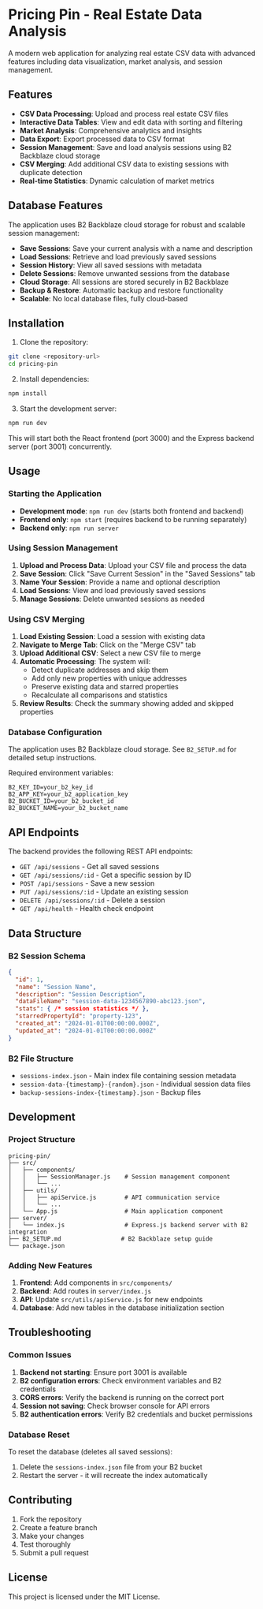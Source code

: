 # Pricing Pin - Real Estate Data Analysis

A modern web application for analyzing real estate CSV data with advanced features including data visualization, market analysis, and session management.

## Features

- **CSV Data Processing**: Upload and process real estate CSV files
- **Interactive Data Tables**: View and edit data with sorting and filtering
- **Market Analysis**: Comprehensive analytics and insights
- **Data Export**: Export processed data to CSV format
- **Session Management**: Save and load analysis sessions using B2 Backblaze cloud storage
- **CSV Merging**: Add additional CSV data to existing sessions with duplicate detection
- **Real-time Statistics**: Dynamic calculation of market metrics

## Database Features

The application uses B2 Backblaze cloud storage for robust and scalable session management:

- **Save Sessions**: Save your current analysis with a name and description
- **Load Sessions**: Retrieve and load previously saved sessions
- **Session History**: View all saved sessions with metadata
- **Delete Sessions**: Remove unwanted sessions from the database
- **Cloud Storage**: All sessions are stored securely in B2 Backblaze
- **Backup & Restore**: Automatic backup and restore functionality
- **Scalable**: No local database files, fully cloud-based

## Installation

1. Clone the repository:
```bash
git clone <repository-url>
cd pricing-pin
```

2. Install dependencies:
```bash
npm install
```

3. Start the development server:
```bash
npm run dev
```

This will start both the React frontend (port 3000) and the Express backend server (port 3001) concurrently.

## Usage

### Starting the Application

- **Development mode**: `npm run dev` (starts both frontend and backend)
- **Frontend only**: `npm start` (requires backend to be running separately)
- **Backend only**: `npm run server`

### Using Session Management

1. **Upload and Process Data**: Upload your CSV file and process the data
2. **Save Session**: Click "Save Current Session" in the "Saved Sessions" tab
3. **Name Your Session**: Provide a name and optional description
4. **Load Sessions**: View and load previously saved sessions
5. **Manage Sessions**: Delete unwanted sessions as needed

### Using CSV Merging

1. **Load Existing Session**: Load a session with existing data
2. **Navigate to Merge Tab**: Click on the "Merge CSV" tab
3. **Upload Additional CSV**: Select a new CSV file to merge
4. **Automatic Processing**: The system will:
   - Detect duplicate addresses and skip them
   - Add only new properties with unique addresses
   - Preserve existing data and starred properties
   - Recalculate all comparisons and statistics
5. **Review Results**: Check the summary showing added and skipped properties

### Database Configuration

The application uses B2 Backblaze cloud storage. See `B2_SETUP.md` for detailed setup instructions.

Required environment variables:
```env
B2_KEY_ID=your_b2_key_id
B2_APP_KEY=your_b2_application_key
B2_BUCKET_ID=your_b2_bucket_id
B2_BUCKET_NAME=your_b2_bucket_name
```

## API Endpoints

The backend provides the following REST API endpoints:

- `GET /api/sessions` - Get all saved sessions
- `GET /api/sessions/:id` - Get a specific session by ID
- `POST /api/sessions` - Save a new session
- `PUT /api/sessions/:id` - Update an existing session
- `DELETE /api/sessions/:id` - Delete a session
- `GET /api/health` - Health check endpoint

## Data Structure

### B2 Session Schema

```json
{
  "id": 1,
  "name": "Session Name",
  "description": "Session Description",
  "dataFileName": "session-data-1234567890-abc123.json",
  "stats": { /* session statistics */ },
  "starredPropertyId": "property-123",
  "created_at": "2024-01-01T00:00:00.000Z",
  "updated_at": "2024-01-01T00:00:00.000Z"
}
```

### B2 File Structure

- `sessions-index.json` - Main index file containing session metadata
- `session-data-{timestamp}-{random}.json` - Individual session data files
- `backup-sessions-index-{timestamp}.json` - Backup files

## Development

### Project Structure

```
pricing-pin/
├── src/
│   ├── components/
│   │   ├── SessionManager.js    # Session management component
│   │   └── ...
│   ├── utils/
│   │   ├── apiService.js        # API communication service
│   │   └── ...
│   └── App.js                   # Main application component
├── server/
│   └── index.js                 # Express.js backend server with B2 integration
├── B2_SETUP.md                 # B2 Backblaze setup guide
└── package.json
```

### Adding New Features

1. **Frontend**: Add components in `src/components/`
2. **Backend**: Add routes in `server/index.js`
3. **API**: Update `src/utils/apiService.js` for new endpoints
4. **Database**: Add new tables in the database initialization section

## Troubleshooting

### Common Issues

1. **Backend not starting**: Ensure port 3001 is available
2. **B2 configuration errors**: Check environment variables and B2 credentials
3. **CORS errors**: Verify the backend is running on the correct port
4. **Session not saving**: Check browser console for API errors
5. **B2 authentication errors**: Verify B2 credentials and bucket permissions

### Database Reset

To reset the database (deletes all saved sessions):
1. Delete the `sessions-index.json` file from your B2 bucket
2. Restart the server - it will recreate the index automatically

## Contributing

1. Fork the repository
2. Create a feature branch
3. Make your changes
4. Test thoroughly
5. Submit a pull request

## License

This project is licensed under the MIT License. 